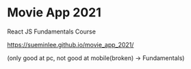 # Movie App 2021

React JS Fundamentals Course

https://sueminlee.github.io/movie_app_2021/

(only good at pc, not good at mobile(broken) -> Fundamentals)
